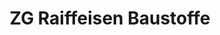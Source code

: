---
title: "ZG Raiffeisen Baustoffe"
url: /freiburg-im-breisgau/zg-raiffeisen-baustoffe/
shop: Baumarkt
---